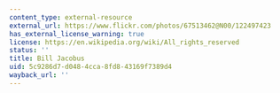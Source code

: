 ```yaml
---
content_type: external-resource
external_url: https://www.flickr.com/photos/67513462@N00/122497423
has_external_license_warning: true
license: https://en.wikipedia.org/wiki/All_rights_reserved
status: ''
title: Bill Jacobus
uid: 5c9286d7-d048-4cca-8fd8-43169f7389d4
wayback_url: ''
---
```

